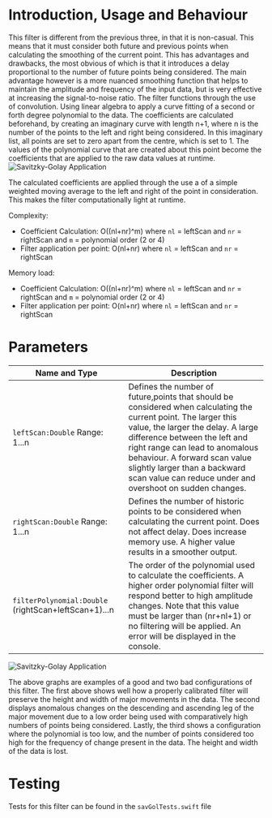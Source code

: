 # Introduction, Usage and Behaviour

This filter is different from the previous three, in that it is non-casual. This means that it must consider both future and previous points when calculating the smoothing of the current point. This has advantages and drawbacks, the most obvious of which is that it introduces a delay proportional to the number of future points being considered.  The main advantage however is a more nuanced smoothing function that helps to maintain the amplitude and frequency of the input data, but is very effective at increasing the signal-to-noise ratio. 
The filter functions through the use of convolution. Using linear algebra to apply a curve fitting of a second or forth degree polynomial to the data. The coefficients are calculated beforehand, by creating an imaginary curve with length n+1, where n is the number of the points to the left and right being considered. In this imaginary list, all points are set to zero apart from the centre, which is set to 1. The values of the polynomial curve that are created about this point become the coefficients that are applied to the raw data values at runtime.
![Savitzky-Golay Application](https://github.com/ozliftoff/Accelerometer-Graph/blob/master/images/savgol1.jpg?raw=true)

The calculated coefficients are applied through the use a of a simple weighted moving average to the left and right of the point in consideration. This makes the filter computationally light at runtime.

Complexity:

* Coefficient Calculation: O((nl+nr)^m)  where `nl` = leftScan and `nr` = rightScan and `m` = polynomial order (2 or 4)
* Filter application per point: O(nl+nr) where `nl` = leftScan and `nr` = rightScan

Memory load: 

* Coefficient Calculation: O((nl+nr)^m)  where `nl` = leftScan and `nr` = rightScan and `m` = polynomial order (2 or 4)
* Filter application per point: O(nl+nr) where `nl` = leftScan and `nr` = rightScan

# Parameters

| Name and Type                                       | Description                                                                                                                                                                                                                                                                                                                                           |
|-----------------------------------------------------|-------------------------------------------------------------------------------------------------------------------------------------------------------------------------------------------------------------------------------------------------------------------------------------------------------------------------------------------------------|
| `leftScan:Double`  Range: 1...n                       | Defines the number of future,points that should be considered when calculating the current point. The larger this value, the larger the delay. A large difference between the left and right range can lead to anomalous behaviour. A forward scan value slightly larger than a backward scan value can reduce under and overshoot on sudden changes. |
| `rightScan:Double`   Range: 1...n                     | Defines the number of historic points to be considered when calculating the current point. Does not affect delay. Does increase memory use. A higher value results in a smoother output.                                                                                                                                                              |
| `filterPolynomial:Double`  (rightScan+leftScan+1)...n | The order of the polynomial used to calculate the coefficients. A higher order polynomial filter will respond better to high amplitude changes. Note that this value must be larger than (nr+nl+1) or no filtering will be applied. An error will be displayed in the console.                                                                        |

![Savitzky-Golay Application](https://github.com/ozliftoff/Accelerometer-Graph/blob/master/images/savgol2.jpg?raw=true)

The above graphs are examples of a good and two bad configurations of this filter. The first above shows well how a properly calibrated filter will preserve the height and width of major movements in the data. The second displays anomalous changes on the descending and ascending leg of the major movement due to a low order being used with comparatively high numbers of points being considered. Lastly, the third shows a configuration where the polynomial is too low, and the number of points considered too high for the frequency of change present in the data. The height and width of the data is lost. 

# Testing

Tests for this filter can be found in the `savGolTests.swift` file

